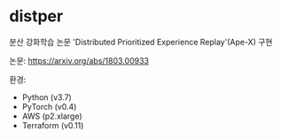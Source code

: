 # distper
분산 강화학습 논문 'Distributed Prioritized Experience Replay'(Ape-X) 구현

논문: https://arxiv.org/abs/1803.00933

환경:
- Python (v3.7)
- PyTorch (v0.4)
- AWS (p2.xlarge)
- Terraform (v0.11)



